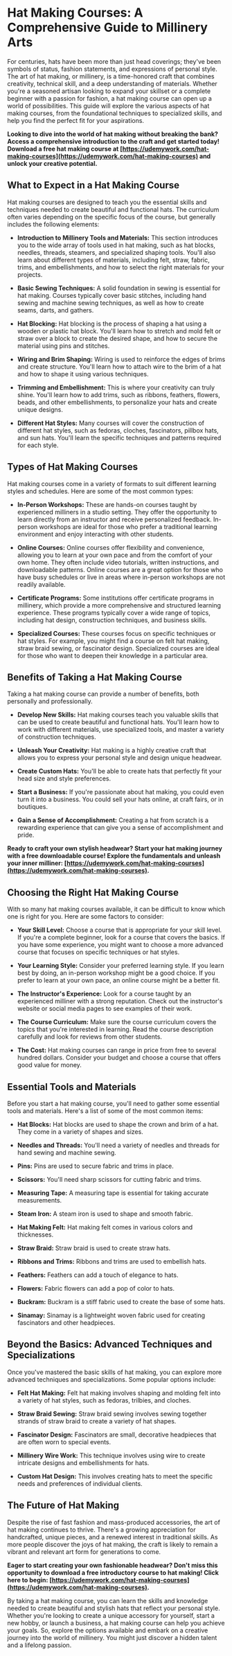 # Hat Making Courses: A Comprehensive Guide to Millinery Arts

For centuries, hats have been more than just head coverings; they've been symbols of status, fashion statements, and expressions of personal style. The art of hat making, or millinery, is a time-honored craft that combines creativity, technical skill, and a deep understanding of materials. Whether you're a seasoned artisan looking to expand your skillset or a complete beginner with a passion for fashion, a hat making course can open up a world of possibilities. This guide will explore the various aspects of hat making courses, from the foundational techniques to specialized skills, and help you find the perfect fit for your aspirations.

**Looking to dive into the world of hat making without breaking the bank? Access a comprehensive introduction to the craft and get started today! Download a free hat making course at [https://udemywork.com/hat-making-courses](https://udemywork.com/hat-making-courses) and unlock your creative potential.**

## What to Expect in a Hat Making Course

Hat making courses are designed to teach you the essential skills and techniques needed to create beautiful and functional hats. The curriculum often varies depending on the specific focus of the course, but generally includes the following elements:

*   **Introduction to Millinery Tools and Materials:** This section introduces you to the wide array of tools used in hat making, such as hat blocks, needles, threads, steamers, and specialized shaping tools. You'll also learn about different types of materials, including felt, straw, fabric, trims, and embellishments, and how to select the right materials for your projects.

*   **Basic Sewing Techniques:** A solid foundation in sewing is essential for hat making. Courses typically cover basic stitches, including hand sewing and machine sewing techniques, as well as how to create seams, darts, and gathers.

*   **Hat Blocking:** Hat blocking is the process of shaping a hat using a wooden or plastic hat block. You'll learn how to stretch and mold felt or straw over a block to create the desired shape, and how to secure the material using pins and stitches.

*   **Wiring and Brim Shaping:** Wiring is used to reinforce the edges of brims and create structure. You'll learn how to attach wire to the brim of a hat and how to shape it using various techniques.

*   **Trimming and Embellishment:** This is where your creativity can truly shine. You'll learn how to add trims, such as ribbons, feathers, flowers, beads, and other embellishments, to personalize your hats and create unique designs.

*   **Different Hat Styles:** Many courses will cover the construction of different hat styles, such as fedoras, cloches, fascinators, pillbox hats, and sun hats. You'll learn the specific techniques and patterns required for each style.

## Types of Hat Making Courses

Hat making courses come in a variety of formats to suit different learning styles and schedules. Here are some of the most common types:

*   **In-Person Workshops:** These are hands-on courses taught by experienced milliners in a studio setting. They offer the opportunity to learn directly from an instructor and receive personalized feedback. In-person workshops are ideal for those who prefer a traditional learning environment and enjoy interacting with other students.

*   **Online Courses:** Online courses offer flexibility and convenience, allowing you to learn at your own pace and from the comfort of your own home. They often include video tutorials, written instructions, and downloadable patterns. Online courses are a great option for those who have busy schedules or live in areas where in-person workshops are not readily available.

*   **Certificate Programs:** Some institutions offer certificate programs in millinery, which provide a more comprehensive and structured learning experience. These programs typically cover a wide range of topics, including hat design, construction techniques, and business skills.

*   **Specialized Courses:** These courses focus on specific techniques or hat styles. For example, you might find a course on felt hat making, straw braid sewing, or fascinator design. Specialized courses are ideal for those who want to deepen their knowledge in a particular area.

## Benefits of Taking a Hat Making Course

Taking a hat making course can provide a number of benefits, both personally and professionally.

*   **Develop New Skills:** Hat making courses teach you valuable skills that can be used to create beautiful and functional hats. You'll learn how to work with different materials, use specialized tools, and master a variety of construction techniques.

*   **Unleash Your Creativity:** Hat making is a highly creative craft that allows you to express your personal style and design unique headwear.

*   **Create Custom Hats:** You'll be able to create hats that perfectly fit your head size and style preferences.

*   **Start a Business:** If you're passionate about hat making, you could even turn it into a business. You could sell your hats online, at craft fairs, or in boutiques.

*   **Gain a Sense of Accomplishment:** Creating a hat from scratch is a rewarding experience that can give you a sense of accomplishment and pride.

**Ready to craft your own stylish headwear? Start your hat making journey with a free downloadable course! Explore the fundamentals and unleash your inner milliner: [https://udemywork.com/hat-making-courses](https://udemywork.com/hat-making-courses).**

## Choosing the Right Hat Making Course

With so many hat making courses available, it can be difficult to know which one is right for you. Here are some factors to consider:

*   **Your Skill Level:** Choose a course that is appropriate for your skill level. If you're a complete beginner, look for a course that covers the basics. If you have some experience, you might want to choose a more advanced course that focuses on specific techniques or hat styles.

*   **Your Learning Style:** Consider your preferred learning style. If you learn best by doing, an in-person workshop might be a good choice. If you prefer to learn at your own pace, an online course might be a better fit.

*   **The Instructor's Experience:** Look for a course taught by an experienced milliner with a strong reputation. Check out the instructor's website or social media pages to see examples of their work.

*   **The Course Curriculum:** Make sure the course curriculum covers the topics that you're interested in learning. Read the course description carefully and look for reviews from other students.

*   **The Cost:** Hat making courses can range in price from free to several hundred dollars. Consider your budget and choose a course that offers good value for money.

## Essential Tools and Materials

Before you start a hat making course, you'll need to gather some essential tools and materials. Here's a list of some of the most common items:

*   **Hat Blocks:** Hat blocks are used to shape the crown and brim of a hat. They come in a variety of shapes and sizes.

*   **Needles and Threads:** You'll need a variety of needles and threads for hand sewing and machine sewing.

*   **Pins:** Pins are used to secure fabric and trims in place.

*   **Scissors:** You'll need sharp scissors for cutting fabric and trims.

*   **Measuring Tape:** A measuring tape is essential for taking accurate measurements.

*   **Steam Iron:** A steam iron is used to shape and smooth fabric.

*   **Hat Making Felt:** Hat making felt comes in various colors and thicknesses.

*   **Straw Braid:** Straw braid is used to create straw hats.

*   **Ribbons and Trims:** Ribbons and trims are used to embellish hats.

*   **Feathers:** Feathers can add a touch of elegance to hats.

*   **Flowers:** Fabric flowers can add a pop of color to hats.

*   **Buckram:** Buckram is a stiff fabric used to create the base of some hats.

*   **Sinamay:** Sinamay is a lightweight woven fabric used for creating fascinators and other headpieces.

## Beyond the Basics: Advanced Techniques and Specializations

Once you've mastered the basic skills of hat making, you can explore more advanced techniques and specializations. Some popular options include:

*   **Felt Hat Making:** Felt hat making involves shaping and molding felt into a variety of hat styles, such as fedoras, trilbies, and cloches.

*   **Straw Braid Sewing:** Straw braid sewing involves sewing together strands of straw braid to create a variety of hat shapes.

*   **Fascinator Design:** Fascinators are small, decorative headpieces that are often worn to special events.

*   **Millinery Wire Work:** This technique involves using wire to create intricate designs and embellishments for hats.

*   **Custom Hat Design:** This involves creating hats to meet the specific needs and preferences of individual clients.

## The Future of Hat Making

Despite the rise of fast fashion and mass-produced accessories, the art of hat making continues to thrive. There's a growing appreciation for handcrafted, unique pieces, and a renewed interest in traditional skills. As more people discover the joys of hat making, the craft is likely to remain a vibrant and relevant art form for generations to come.

**Eager to start creating your own fashionable headwear? Don't miss this opportunity to download a free introductory course to hat making! Click here to begin: [https://udemywork.com/hat-making-courses](https://udemywork.com/hat-making-courses).**

By taking a hat making course, you can learn the skills and knowledge needed to create beautiful and stylish hats that reflect your personal style. Whether you're looking to create a unique accessory for yourself, start a new hobby, or launch a business, a hat making course can help you achieve your goals. So, explore the options available and embark on a creative journey into the world of millinery. You might just discover a hidden talent and a lifelong passion.
